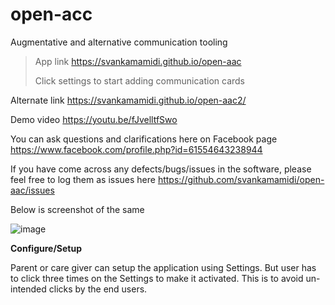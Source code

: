 # open-acc
Augmentative and alternative communication tooling

>App link https://svankamamidi.github.io/open-aac
>
>Click settings to start adding communication cards

   Alternate link https://svankamamidi.github.io/open-aac2/
  
Demo video https://youtu.be/fJvelltfSwo

You can ask questions and clarifications here on Facebook page https://www.facebook.com/profile.php?id=61554643238944

If you have come across any defects/bugs/issues in the software, please feel free to log them as issues here https://github.com/svankamamidi/open-aac/issues

Below is screenshot of the same

![image](https://github.com/svankamamidi/open-aac/assets/3726282/fa7a86bf-01f6-419a-af12-0fb52c639708)

**Configure/Setup**

Parent or care giver can setup the application using Settings. But user has to click three times on the Settings to make it activated. This is to avoid un-intended clicks by the end users.
